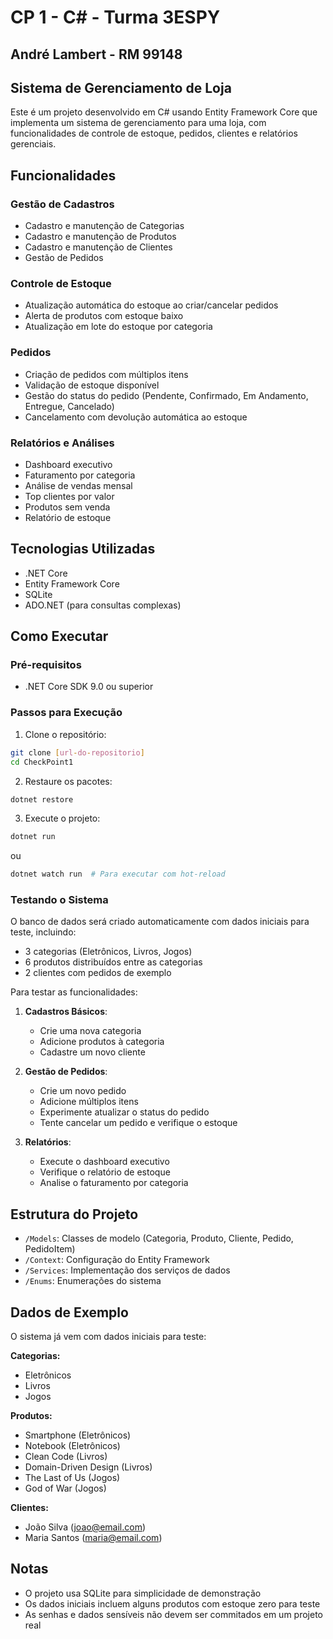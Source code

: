 # CP 1 - C# - Turma 3ESPY

## André Lambert - RM 99148 

## Sistema de Gerenciamento de Loja

Este é um projeto desenvolvido em C# usando Entity Framework Core que implementa um sistema de gerenciamento para uma loja, com funcionalidades de controle de estoque, pedidos, clientes e relatórios gerenciais.

## Funcionalidades

### Gestão de Cadastros
- Cadastro e manutenção de Categorias
- Cadastro e manutenção de Produtos
- Cadastro e manutenção de Clientes
- Gestão de Pedidos

### Controle de Estoque
- Atualização automática do estoque ao criar/cancelar pedidos
- Alerta de produtos com estoque baixo
- Atualização em lote do estoque por categoria

### Pedidos
- Criação de pedidos com múltiplos itens
- Validação de estoque disponível
- Gestão do status do pedido (Pendente, Confirmado, Em Andamento, Entregue, Cancelado)
- Cancelamento com devolução automática ao estoque

### Relatórios e Análises
- Dashboard executivo
- Faturamento por categoria
- Análise de vendas mensal
- Top clientes por valor
- Produtos sem venda
- Relatório de estoque

## Tecnologias Utilizadas
- .NET Core
- Entity Framework Core
- SQLite
- ADO.NET (para consultas complexas)

## Como Executar

### Pré-requisitos
- .NET Core SDK 9.0 ou superior

### Passos para Execução

1. Clone o repositório:
```bash
git clone [url-do-repositorio]
cd CheckPoint1
```

2. Restaure os pacotes:
```bash
dotnet restore
```

3. Execute o projeto:
```bash
dotnet run
```
ou
```bash
dotnet watch run  # Para executar com hot-reload
```

### Testando o Sistema

O banco de dados será criado automaticamente com dados iniciais para teste, incluindo:
- 3 categorias (Eletrônicos, Livros, Jogos)
- 6 produtos distribuídos entre as categorias
- 2 clientes com pedidos de exemplo

Para testar as funcionalidades:

1. **Cadastros Básicos**:
   - Crie uma nova categoria
   - Adicione produtos à categoria
   - Cadastre um novo cliente

2. **Gestão de Pedidos**:
   - Crie um novo pedido
   - Adicione múltiplos itens
   - Experimente atualizar o status do pedido
   - Tente cancelar um pedido e verifique o estoque

3. **Relatórios**:
   - Execute o dashboard executivo
   - Verifique o relatório de estoque
   - Analise o faturamento por categoria

## Estrutura do Projeto

- `/Models`: Classes de modelo (Categoria, Produto, Cliente, Pedido, PedidoItem)
- `/Context`: Configuração do Entity Framework
- `/Services`: Implementação dos serviços de dados
- `/Enums`: Enumerações do sistema

## Dados de Exemplo

O sistema já vem com dados iniciais para teste:

**Categorias:**
- Eletrônicos
- Livros
- Jogos

**Produtos:**
- Smartphone (Eletrônicos)
- Notebook (Eletrônicos)
- Clean Code (Livros)
- Domain-Driven Design (Livros)
- The Last of Us (Jogos)
- God of War (Jogos)

**Clientes:**
- João Silva (joao@email.com)
- Maria Santos (maria@email.com)

## Notas
- O projeto usa SQLite para simplicidade de demonstração
- Os dados iniciais incluem alguns produtos com estoque zero para teste
- As senhas e dados sensíveis não devem ser commitados em um projeto real
